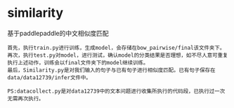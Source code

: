 # similarity
基于paddlepaddle的中文相似度匹配

	首先，执行train.py进行训练，生成model，会存储在bow_pairwise/final该文件夹下。
	再次，执行test.py对model，进行测试，确认model的分类结果是否理想，如不尽人意可重复执行上述动作，训练会以final文件夹下的model继续训练。
	最后，Similarity.py是对我们输入的句子与已有句子进行相似度匹配。已有句子保存在data/data12739/infer文件中。

	PS:datacollect.py是对data12739中的文本问题进行收集所执行的代码段，已执行过一次无需再次执行。